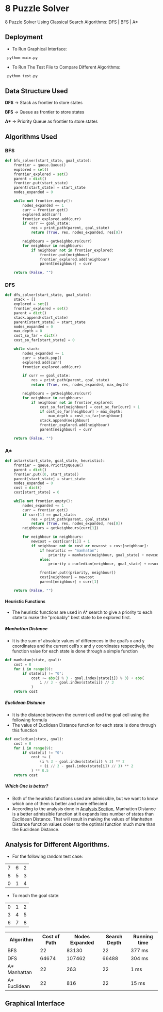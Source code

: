 # 8 Puzzle Solver

8 Puzzle Solver Using Classical Search Algorithms: DFS | BFS | A\*

## Deployment

- To Run Graphical Interface:

```bash
 python main.py
```

- To Run The Test File to Compare Different Algorithms:

```bash
 python test.py
```

## Data Structure Used

<strong>DFS</strong> &rarr; Stack as frontier to store states

<strong>BFS</strong> &rarr; Queue as frontier to store states

<strong>A*</strong> &rarr; Priority Queue as frontier to store states

## Algorithms Used

### BFS

```python
def bfs_solver(start_state, goal_state):
    frontier = queue.Queue()
    explored = set()
    frontier_explored = set()
    parent = dict()
    frontier.put(start_state)
    parent[start_state] = start_state
    nodes_expanded = 0

    while not frontier.empty():
        nodes_expanded += 1
        curr = frontier.get()
        explored.add(curr)
        frontier_explored.add(curr)
        if curr == goal_state:
            res = print_path(parent, goal_state)
            return (True, res, nodes_expanded, res[0])

        neighbours = getNeighbours(curr)
        for neighbour in neighbours:
            if neighbour not in frontier_explored:
                frontier.put(neighbour)
                frontier_explored.add(neighbour)
                parent[neighbour] = curr

    return (False, "")
```

### DFS

```python
def dfs_solver(start_state, goal_state):
    stack = []
    explored = set()
    frontier_explored = set()
    parent = dict()
    stack.append(start_state)
    parent[start_state] = start_state
    nodes_expanded = 0
    max_depth = 0
    cost_so_far = dict()
    cost_so_far[start_state] = 0

    while stack:
        nodes_expanded += 1
        curr = stack.pop()
        explored.add(curr)
        frontier_explored.add(curr)

        if curr == goal_state:
            res = print_path(parent, goal_state)
            return (True, res, nodes_expanded, max_depth)

        neighbours = getNeighbours(curr)
        for neighbour in neighbours:
            if neighbour not in frontier_explored:
                cost_so_far[neighbour] = cost_so_far[curr] + 1
                if cost_so_far[neighbour] > max_depth:
                    max_depth = cost_so_far[neighbour]
                stack.append(neighbour)
                frontier_explored.add(neighbour)
                parent[neighbour] = curr

    return (False, "")
```

### A\*

```python
def astar(start_state, goal_state, heuristic):
    frontier = queue.PriorityQueue()
    parent = dict()
    frontier.put((0, start_state))
    parent[start_state] = start_state
    nodes_expanded = 0
    cost = dict()
    cost[start_state] = 0

    while not frontier.empty():
        nodes_expanded += 1
        curr = frontier.get()
        if curr[1] == goal_state:
            res = print_path(parent, goal_state)
            return (True, res, nodes_expanded, res[0])
        neighbours = getNeighbours(curr[1])

        for neighbour in neighbours:
            newcost = cost[curr[1]] + 1
            if neighbour not in cost or newcost < cost[neighbour]:
                if heuristic == "manhatan":
                    priority = manhatan(neighbour, goal_state) + newcost
                else:
                    priority = eucledian(neighbour, goal_state) + newcost

                frontier.put((priority, neighbour))
                cost[neighbour] = newcost
                parent[neighbour] = curr[1]

    return (False, "")
```

#### Heuristic Functions

- The heuristic functions are used in A\* search to give a priority to each state to make the "probably" best state to be explored first.

##### Manhattan Distance

- It is the sum of absolute values of differences in the goal’s x and y coordinates and the current cell’s x and y coordinates respectively, the function value for each state is done through a simple function

```python
def manhatan(state, goal):
    cost = 0
    for i in range(9):
        if state[i] != "0":
            cost += abs(i % 3 - goal.index(state[i]) % 3) + abs(
                i // 3 - goal.index(state[i]) // 3
            )
    return cost
```

##### Euclidean Distance

- It is the distance between the current cell and the goal cell using the following formula
- The value of Euclidean Distance function for each state is done through this function

```python
def eucledian(state, goal):
    cost = 0
    for i in range(9):
        if state[i] != "0":
            cost += (
                (i % 3 - goal.index(state[i]) % 3) ** 2
                + (i // 3 - goal.index(state[i]) // 3) ** 2
            ) ** 0.5
    return cost
```

##### Which One is better?

- Both of the heuristic functions used are admissible, but we want to know which one of them is better and more effiecient
- According to the analysis done in [Analysis Section](#analysis-for-different-algorithms), Manhatten Distance is a better admissible function at it expands less number of states than Euclidean Distance. That will result in making the values of Manhatten Distance function values closer to the optimal function much more than the Euclidean Distance.

## Analysis for Different Algorithms.

- For the following random test case:
<table align="center">
  <tr>
    <td>7</td>
    <td>6</td>
    <td>2</td>
  </tr>
  <tr>
    <td>8</td>
    <td>5</td>
    <td>3</td>
  </tr>
  <tr>
    <td>0</td>
    <td>1</td>
    <td>4</td>
  </tr>
</table>

- To reach the goal state:

<table align="center">
  <tr>
    <td>0</td>
    <td>1</td>
    <td>2</td>
  </tr>
  <tr>
    <td>3</td>
    <td>4</td>
    <td>5</td>
  </tr>
  <tr>
    <td>6</td>
    <td>7</td>
    <td>8</td>
  </tr>
</table>
<table align="center">
  <tr>
    <th>Algorithm</th>
    <th>Cost of Path</th>
    <th>Nodes Expanded</th>
    <th>Search Depth</th>
    <th>Running time</th>
  </tr>
  <tr>
    <td>BFS</td>
    <td>22</td>
    <td>83130</td>
    <td>22</td>
    <td>377 ms</td>
  </tr>
  <tr>
    <td>DFS</td>
    <td>64674</td>
    <td>107462</td>
    <td>66488</td>
    <td>304 ms</td>
  </tr>
  <tr>
    <td>A* Manhattan</td>
    <td>22</td>
    <td>263</td>
    <td>22</td>
    <td>1 ms</td>
  </tr>
  <tr>
    <td>A* Euclidean</td>
    <td>22</td>
    <td>816</td>
    <td>22</td>
    <td>15 ms</td>
  </tr>
</table>

## Graphical Interface
